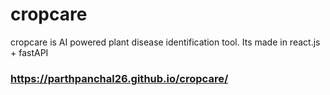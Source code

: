 # cropcare

cropcare is AI powered plant disease identification tool.
Its made in react.js + fastAPI

### https://parthpanchal26.github.io/cropcare/
